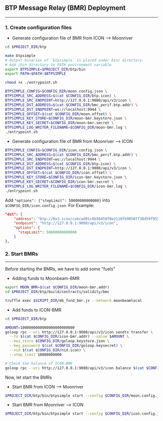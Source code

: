 ## BTP Message Relay (BMR) Deployment

____

### 1. Create configuration files

- Generate configuration file of BMR from ICON --> Moonriver

```bash
cd $PROJECT_DIR/btp

make btpsimple
# Output binaries of `btpsimple` is placed under bin/ directory.
# Add /bin directory to PATH environment variable
export BTPSIMPLE=$PROJECT_DIR/btp/bin
export PATH=$PATH:$BTPSIMPLE

chmod +x ./entrypoint.sh

BTPSIMPLE_CONFIG=$CONFIG_DIR/moon.config.json \
BTPSIMPLE_SRC_ADDRESS=$(cat $CONFIG_DIR/btp.icon) \
BTPSIMPLE_SRC_ENDPOINT=http://127.0.0.1:9080/api/v3/icon \
BTPSIMPLE_DST_ADDRESS=$(cat $CONFIG_DIR/bmc_perif.btp.addr) \
BTPSIMPLE_DST_ENDPOINT=ws://localhost:9944 \
BTPSIMPLE_OFFSET=$(cat $CONFIG_DIR/moon.offset) \
BTPSIMPLE_KEY_STORE=$CONFIG_DIR/moon-bmr.keystore.json \
BTPSIMPLE_KEY_SECRET=$CONFIG_DIR/moon-bmr.secret \
BTPSIMPLE_LOG_WRITER_FILENAME=$CONFIG_DIR/moon-bmr.log \
./entrypoint.sh
```

- Generate configuration file of BMR from Moonriver --> ICON

```bash
BTPSIMPLE_CONFIG=$CONFIG_DIR/icon.config.json \
BTPSIMPLE_SRC_ADDRESS=$(cat $CONFIG_DIR/bmc_perif.btp.addr) \
BTPSIMPLE_SRC_ENDPOINT=ws://localhost:9944 \
BTPSIMPLE_DST_ADDRESS=$(cat $CONFIG_DIR/btp.icon) \
BTPSIMPLE_DST_ENDPOINT=http://127.0.0.1:9080/api/v3/icon \
BTPSIMPLE_OFFSET=$(cat $CONFIG_DIR/icon.offset) \
BTPSIMPLE_KEY_STORE=$CONFIG_DIR/icon-bmr.keystore.json \
BTPSIMPLE_KEY_SECRET=$CONFIG_DIR/icon-bmr.secret \
BTPSIMPLE_LOG_WRITER_FILENAME=$CONFIG_DIR/icon-bmr.log \
./entrypoint.sh
```

Add `"options": {"stepLimit": 50000000000000}` into `$CONFIG_DIR/icon.config.json`. For Example:

```json
"dst": {
    "address": "btp://0x3.icon/cxbcad01c6b50459f0e2110fb90507f30d59f95579",
    "endpoint": "http://127.0.0.1:9080/api/v3/icon",
    "options": {
      "stepLimit": 50000000000000
    }
},
```

### 2. Start BMRs

____

Before starting the BMRs, we have to add some "fuels"

- Adding funds to Moonbeam-BMR

```bash
export MOON_BMR=$(cat $CONFIG_DIR/moon-bmr.addr)
cd $PROJECT_DIR/btp/build/contracts/solidity/bmc

truffle exec $SCRIPT_DIR/mb_fund_bmr.js --network moonbeamlocal
```

- Add funds to ICON-BMR

```bash
cd $PROJECT_DIR/btp

AMOUNT=1000000000000000000000000
goloop rpc --uri http://127.0.0.1:9080/api/v3/icon sendtx transfer \
  --to $(cat $CONFIG_DIR/icon-bmr.addr) --value $AMOUNT \
  --key_store $CONFIG_DIR/goloop.keystore.json \
  --key_password $(cat $CONFIG_DIR/goloop.keysecret) \
  --nid $(cat $CONFIG_DIR/nid.icon) \
  --step_limit 10000000000

# Check the balance of ICON-BMR
goloop rpc --uri http://127.0.0.1:9080/api/v3/icon balance $(cat $CONFIG_DIR/icon-bmr.addr)
```

Now, let start the BMRs

- Start BMR from ICON --> Moonriver

```bash
$PROJECT_DIR/btp/bin/btpsimple start --config $CONFIG_DIR/moon.config.json
```

- Start BMR from Moonriver --> ICON

```bash
$PROJECT_DIR/btp/bin/btpsimple start --config $CONFIG_DIR/icon.config.json
```